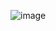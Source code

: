 ![image](https://github.com/montsegv-2/aluraPlay-final-project/assets/116055107/9b21cd47-8cc3-4c8e-815a-2a146a7c8238)
